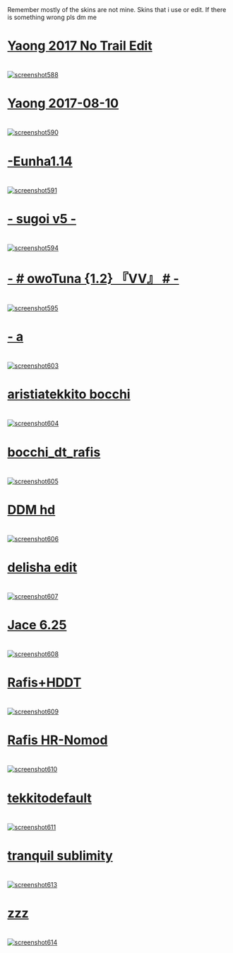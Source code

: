 <!DOCTYPE html>
<html>
<head>
  Remember mostly of the skins are not mine. Skins that i use or edit.
 If there is something wrong pls dm me
</head>
<body>
  <h1><a href="https://www.mediafire.com/file/18iyhh04woixac1/Yaong_2017_Eunha_Edit.osk/file" rel="nofollow"> Yaong 2017 No Trail Edit</a> </h1>
  <p style="font-size: 40px;"> </p>
<a target="_blank" rel="noopener noreferrer nofollow" href="https://cdn.discordapp.com/attachments/790378298852638750/1149886180872171650/f30e.png"><img src="https://cdn.discordapp.com/attachments/790378298852638750/1149886180872171650/f30e.png" alt="screenshot588" style="max-width: 100%;"></a>

  <h1><a href="https://www.mediafire.com/file/7rffk4jvw01t3q1/Yaong_2017-08-10.osk/file" rel="nofollow"> Yaong 2017-08-10</a> </h1>
  <p style="font-size: 40px;"> </p>
<a target="_blank" rel="noopener noreferrer nofollow" href="https://cdn.discordapp.com/attachments/790378298852638750/1149897267495575643/screenshot590.jpg"><img src="https://cdn.discordapp.com/attachments/790378298852638750/1149897267495575643/screenshot590.jpg" alt="screenshot590" style="max-width: 100%;"></a>

  <h1><a href="https://www.mediafire.com/file/cjlk1ivinoi5oe5/-_Eunha1.14.osk/file" rel="nofollow"> -Eunha1.14</a> </h1>
  <p style="font-size: 40px;"> </p>
<a target="_blank" rel="noopener noreferrer nofollow" href="https://cdn.discordapp.com/attachments/790378298852638750/1149899588786987099/screenshot591.jpg"><img src="https://cdn.discordapp.com/attachments/790378298852638750/1149899588786987099/screenshot591.jpg" alt="screenshot591" style="max-width: 100%;"></a>

 <h1><a href="https://www.mediafire.com/file/gt76fpf2mcwtklo/-_sugoi_v5_-.osk/file" rel="nofollow"> - sugoi v5 - </a> </h1>
  <p style="font-size: 40px;"> </p>
<a target="_blank" rel="noopener noreferrer nofollow" href="https://cdn.discordapp.com/attachments/790378298852638750/1149901108106494070/screenshot594.jpg"><img src="https://cdn.discordapp.com/attachments/790378298852638750/1149901108106494070/screenshot594.jpg" alt="screenshot594" style="max-width: 100%;"></a>

<h1><a href="https://www.mediafire.com/file/w03xqmabbufoerz/-_%2523_owoTuna_%257B1.2%257D_%25E3%2580%258EVV%25E3%2580%258F_%2523_-.osk/file" rel="nofollow"> - # owoTuna {1.2} 『VV』 # - </a> </h1>
  <p style="font-size: 40px;"> </p>
<a target="_blank" rel="noopener noreferrer nofollow" href="https://cdn.discordapp.com/attachments/790378298852638750/1149902655167139900/screenshot595.jpg"><img src="https://cdn.discordapp.com/attachments/790378298852638750/1149902655167139900/screenshot595.jpg" alt="screenshot595" style="max-width: 100%;"></a>

<h1><a href="https://www.mediafire.com/file/ixlvh52tzvlep2h/-_a.osk/file" rel="nofollow"> - a </a> </h1>
  <p style="font-size: 40px;"> </p>
<a target="_blank" rel="noopener noreferrer nofollow" href="https://cdn.discordapp.com/attachments/790378298852638750/1149905130905423952/screenshot603.jpg"><img src="https://cdn.discordapp.com/attachments/790378298852638750/1149905130905423952/screenshot603.jpg" alt="screenshot603" style="max-width: 100%;"></a>

<h1><a href="https://www.mediafire.com/file/df3zp5lqw5m47m3/aristiatekkito_bocchi.osk/file" rel="nofollow"> aristiatekkito bocchi </a> </h1>
  <p style="font-size: 40px;"> </p>
<a target="_blank" rel="noopener noreferrer nofollow" href="https://cdn.discordapp.com/attachments/790378298852638750/1149906301388865606/screenshot604.jpg"><img src="https://cdn.discordapp.com/attachments/790378298852638750/1149906301388865606/screenshot604.jpg" alt="screenshot604" style="max-width: 100%;"></a>

<h1><a href="https://www.mediafire.com/file/8228olcd7ogmjmc/bocchi_dt_rafis.osk/file" rel="nofollow"> bocchi_dt_rafis </a> </h1>
  <p style="font-size: 40px;"> </p>
<a target="_blank" rel="noopener noreferrer nofollow" href="https://cdn.discordapp.com/attachments/790378298852638750/1149907126282625075/screenshot605.jpg"><img src="https://cdn.discordapp.com/attachments/790378298852638750/1149907126282625075/screenshot605.jpg" alt="screenshot605" style="max-width: 100%;"></a>

<h1><a href="https://www.mediafire.com/file/a93cvaxorykcr7v/DDM_hd.osk/file" rel="nofollow"> DDM hd </a> </h1>
  <p style="font-size: 40px;"> </p>
<a target="_blank" rel="noopener noreferrer nofollow" href="https://cdn.discordapp.com/attachments/790378298852638750/1149907477463310376/screenshot606.jpg"><img src="https://cdn.discordapp.com/attachments/790378298852638750/1149907477463310376/screenshot606.jpg" alt="screenshot606" style="max-width: 100%;"></a>

<h1><a href="https://www.mediafire.com/file/do31hx4az3tjsmp/delisha_edit.osk/file" rel="nofollow"> delisha edit </a> </h1>
  <p style="font-size: 40px;"> </p>
<a target="_blank" rel="noopener noreferrer nofollow" href="https://cdn.discordapp.com/attachments/790378298852638750/1149908367767240714/screenshot607.jpg"><img src="https://cdn.discordapp.com/attachments/790378298852638750/1149908367767240714/screenshot607.jpg" alt="screenshot607" style="max-width: 100%;"></a>

<h1><a href="https://www.mediafire.com/file/iwsgqdhcu73zrwi/Jace_6.25.osk/file" rel="nofollow"> Jace 6.25 </a> </h1>
  <p style="font-size: 40px;"> </p>
<a target="_blank" rel="noopener noreferrer nofollow" href="https://cdn.discordapp.com/attachments/790378298852638750/1149908893506490429/screenshot608.jpg"><img src="https://cdn.discordapp.com/attachments/790378298852638750/1149908893506490429/screenshot608.jpg" alt="screenshot608" style="max-width: 100%;"></a>

<h1><a href="https://www.mediafire.com/file/gcjsk9ce3veaebh/Rafis%252BHDDT.osk/file" rel="nofollow"> Rafis+HDDT </a> </h1>
  <p style="font-size: 40px;"> </p>
<a target="_blank" rel="noopener noreferrer nofollow" href="https://cdn.discordapp.com/attachments/790378298852638750/1149909909090082836/screenshot609.jpg"><img src="https://cdn.discordapp.com/attachments/790378298852638750/1149909909090082836/screenshot609.jpg" alt="screenshot609" style="max-width: 100%;"></a>

<h1><a href="https://www.mediafire.com/file/hwwqt0gj33l52dd/Rafis_HR-Nomod.osk/file" rel="nofollow"> Rafis HR-Nomod </a> </h1>
  <p style="font-size: 40px;"> </p>
<a target="_blank" rel="noopener noreferrer nofollow" href="https://cdn.discordapp.com/attachments/790378298852638750/1149910925420277860/screenshot610.jpg"><img src="https://cdn.discordapp.com/attachments/790378298852638750/1149910925420277860/screenshot610.jpg" alt="screenshot610" style="max-width: 100%;"></a>

<h1><a href="https://www.mediafire.com/file/9vrcbop4bfa1v0l/tekkito2default.osk/file" rel="nofollow"> tekkitodefault </a> </h1>
  <p style="font-size: 40px;"> </p>
<a target="_blank" rel="noopener noreferrer nofollow" href="https://cdn.discordapp.com/attachments/790378298852638750/1149911318267170858/screenshot611.jpg"><img src="https://cdn.discordapp.com/attachments/790378298852638750/1149911318267170858/screenshot611.jpg" alt="screenshot611" style="max-width: 100%;"></a>

<h1><a href="https://www.mediafire.com/file/k0kmc4tvmofj7nk/tranquil_sublimity.osk/file" rel="nofollow"> tranquil sublimity </a> </h1>
  <p style="font-size: 40px;"> </p>
<a target="_blank" rel="noopener noreferrer nofollow" href="https://cdn.discordapp.com/attachments/790378298852638750/1149911907587862648/screenshot613.jpg"><img src="https://cdn.discordapp.com/attachments/790378298852638750/1149911907587862648/screenshot613.jpg" alt="screenshot613" style="max-width: 100%;"></a>

<h1><a href="https://www.mediafire.com/file/9lruccjzln4jdca/zzz.osk/file" rel="nofollow"> zzz </a> </h1>
  <p style="font-size: 40px;"> </p>
<a target="_blank" rel="noopener noreferrer nofollow" href="https://cdn.discordapp.com/attachments/790378298852638750/1149913061440888962/screenshot614.jpg"><img src="https://cdn.discordapp.com/attachments/790378298852638750/1149913061440888962/screenshot614.jpg" alt="screenshot614" style="max-width: 100%;"></a>

</body>  
</html>
